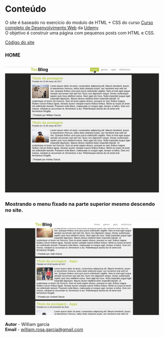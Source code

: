  # Conteúdo

O site é baseado no exercicio do modulo de HTML + CSS do curso [Curso completo de Desenvolvimento Web](https://www.udemy.com/curso-completo-do-desenvolvedor-web) da [Udemy](https://www.udemy.com).  
O objetivo é construir uma página com pequenos posts com HTML e CSS.  

[Código do site](https://github.com/phewill/Front-end-projects/tree/master/TecBlog)  

### HOME  
![Imagem da página home do site](../imagens-dos-projetos/tec1.png)  
--------------------------------------------------------

### Mostrando o menu fixado na parte superior mesmo descendo no site. 
![Imagem da página Quem somos do site](../imagens-dos-projetos/tec2.png)  
--------------------------------------------------------


**Autor** - William garcia  
**Email** - william.rosa.garcia@gmail.com  
